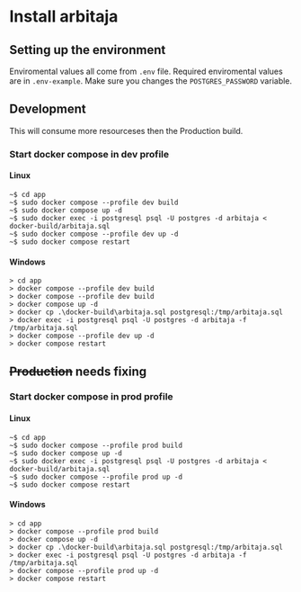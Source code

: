 # Install arbitaja

## Setting up the environment
Enviromental values all come from `.env` file.
Required enviromental values are in `.env-example`.
Make sure you changes the `POSTGRES_PASSWORD` variable.

## Development
This will consume more resourceses then the Production build.

### Start docker compose in dev profile
#### Linux
```
~$ cd app
~$ sudo docker compose --profile dev build
~$ sudo docker compose up -d
~$ sudo docker exec -i postgresql psql -U postgres -d arbitaja < docker-build/arbitaja.sql
~$ sudo docker compose --profile dev up -d
~$ sudo docker compose restart
```
#### Windows
```
> cd app
> docker compose --profile dev build
> docker compose --profile dev build
> docker compose up -d
> docker cp .\docker-build\arbitaja.sql postgresql:/tmp/arbitaja.sql
> docker exec -i postgresql psql -U postgres -d arbitaja -f /tmp/arbitaja.sql
> docker compose --profile dev up -d
> docker compose restart
```

## ~~Production~~ needs fixing
### Start docker compose in prod profile
#### Linux
```
~$ cd app
~$ sudo docker compose --profile prod build
~$ sudo docker compose up -d
~$ sudo docker exec -i postgresql psql -U postgres -d arbitaja < docker-build/arbitaja.sql
~$ sudo docker compose --profile prod up -d
~$ sudo docker compose restart
```
#### Windows
```
> cd app
> docker compose --profile prod build
> docker compose up -d
> docker cp .\docker-build\arbitaja.sql postgresql:/tmp/arbitaja.sql
> docker exec -i postgresql psql -U postgres -d arbitaja -f /tmp/arbitaja.sql
> docker compose --profile prod up -d
> docker compose restart
```